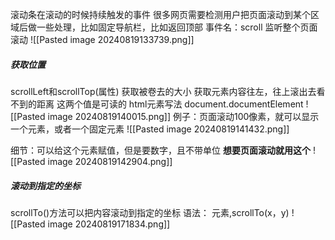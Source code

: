 滚动条在滚动的时候持续触发的事件
很多网页需要检测用户把页面滚动到某个区域后做一些处理，比如固定导航栏，比如返回顶部
事件名：scroll
监听整个页面滚动
![[Pasted image 20240819133739.png]]

##### 获取位置
scrollLeft和scrollTop(属性)
获取被卷去的大小
获取元素内容往左，往上滚出去看不到的距离
这两个值是可读的
html元素写法
document.documentElement
![[Pasted image 20240819140015.png]]
例子：页面滚动100像素，就可以显示一个元素，或者一个固定元素
![[Pasted image 20240819141432.png]]

细节：可以给这个元素赋值，但是要数字，且不带单位
**想要页面滚动就用这个**
![[Pasted image 20240819142904.png]]



##### 滚动到指定的坐标
scrollTo()方法可以把内容滚动到指定的坐标
语法：
元素,scrollTo(x，y)
![[Pasted image 20240819171834.png]]